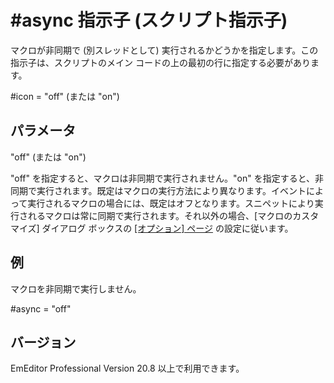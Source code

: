 # \#async 指示子 (スクリプト指示子)

マクロが非同期で (別スレッドとして) 実行されるかどうかを指定します。この指示子は、スクリプトのメイン コードの上の最初の行に指定する必要があります。

#icon = "off" (または "on")

## パラメータ

"off" (または "on")

"off" を指定すると、マクロは非同期で実行されません。"on" を指定すると、非同期で実行されます。既定はマクロの実行方法により異なります。イベントによって実行されるマクロの場合には、既定はオフとなります。スニペットにより実行されるマクロは常に同期で実行されます。それ以外の場合、\[マクロのカスタマイズ\] ダイアログ ボックスの [\[オプション\] ページ](../../dlg/macro_customize/options/index) の設定に従います。

## 例

マクロを非同期で実行しません。

#async = "off"

## バージョン

EmEditor Professional Version 20.8 以上で利用できます。

